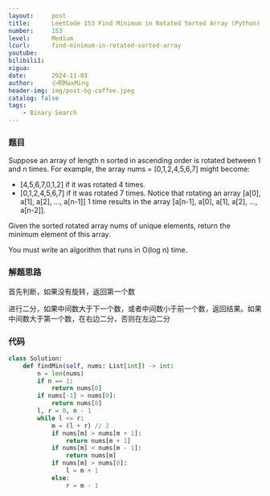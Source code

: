 ```yaml
---
layout:     post
title:      LeetCode 153 Find Minimum in Rotated Sorted Array (Python)
number:     153
level:      Medium
lcurl:      find-minimum-in-rotated-sorted-array
youtube:    
bilibili1:  
xigua:      
date:       2024-11-03
author:     小明MaxMing
header-img: img/post-bg-coffee.jpeg
catalog: false
tags:
    - Binary Search
---
```


### 题目

Suppose an array of length n sorted in ascending order is rotated between 1 and n times. For example, the array nums = [0,1,2,4,5,6,7] might become:

- [4,5,6,7,0,1,2] if it was rotated 4 times.
- [0,1,2,4,5,6,7] if it was rotated 7 times.
Notice that rotating an array [a[0], a[1], a[2], ..., a[n-1]] 1 time results in the array [a[n-1], a[0], a[1], a[2], ..., a[n-2]].

Given the sorted rotated array nums of unique elements, return the minimum element of this array.

You must write an algorithm that runs in O(log n) time.

### 解题思路

首先判断，如果没有旋转，返回第一个数

进行二分，如果中间数大于下一个数，或者中间数小于前一个数，返回结果。如果中间数大于第一个数，在右边二分，否则在左边二分

### 代码
```python
class Solution:
    def findMin(self, nums: List[int]) -> int:
        n = len(nums)
        if n == 1:
            return nums[0]
        if nums[-1] > nums[0]:
            return nums[0]
        l, r = 0, n - 1
        while l <= r:
            m = (l + r) // 2
            if nums[m] > nums[m + 1]:
                return nums[m + 1]
            if nums[m] < nums[m - 1]:
                return nums[m]
            if nums[m] > nums[0]:
                l = m + 1
            else:
                r = m - 1
```
